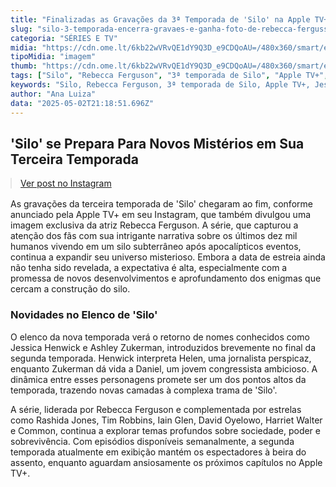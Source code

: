 ```yaml
---
title: "Finalizadas as Gravações da 3ª Temporada de 'Silo' na Apple TV+: Rebecca Ferguson em Destaque"
slug: "silo-3-temporada-encerra-gravaes-e-ganha-foto-de-rebecca-fergusson"
categoria: "SÉRIES E TV"
midia: "https://cdn.ome.lt/6kb22wVRvQE1dY9Q3D_e9CDQoAU=/480x360/smart/extras/conteudos/Captura_de_tela_2025-05-02_173434.png"
tipoMidia: "imagem"
thumb: "https://cdn.ome.lt/6kb22wVRvQE1dY9Q3D_e9CDQoAU=/480x360/smart/extras/conteudos/Captura_de_tela_2025-05-02_173434.png"
tags: ["Silo", "Rebecca Ferguson", "3ª temporada de Silo", "Apple TV+", "Jessica Henwick", "Ashley Zukerman", "séries de ficção científica"]
keywords: "Silo, Rebecca Ferguson, 3ª temporada de Silo, Apple TV+, Jessica Henwick, Ashley Zukerman, séries de ficção científica"
author: "Ana Luiza"
data: "2025-05-02T21:18:51.696Z"
---
```


## 'Silo' se Prepara Para Novos Mistérios em Sua Terceira Temporada

<blockquote class="instagram-media" data-instgrm-permalink="https://www.instagram.com/p/DJKW8coShER/" data-instgrm-version="14" style="width:100%; max-width:540px; margin:1rem auto;"><a href="https://www.instagram.com/p/DJKW8coShER/">Ver post no Instagram</a></blockquote>

As gravações da terceira temporada de 'Silo' chegaram ao fim, conforme anunciado pela Apple TV+ em seu Instagram, que também divulgou uma imagem exclusiva da atriz Rebecca Ferguson. A série, que capturou a atenção dos fãs com sua intrigante narrativa sobre os últimos dez mil humanos vivendo em um silo subterrâneo após apocalípticos eventos, continua a expandir seu universo misterioso. Embora a data de estreia ainda não tenha sido revelada, a expectativa é alta, especialmente com a promessa de novos desenvolvimentos e aprofundamento dos enigmas que cercam a construção do silo.

### Novidades no Elenco de 'Silo'

O elenco da nova temporada verá o retorno de nomes conhecidos como Jessica Henwick e Ashley Zukerman, introduzidos brevemente no final da segunda temporada. Henwick interpreta Helen, uma jornalista perspicaz, enquanto Zukerman dá vida a Daniel, um jovem congressista ambicioso. A dinâmica entre esses personagens promete ser um dos pontos altos da temporada, trazendo novas camadas à complexa trama de 'Silo'.

A série, liderada por Rebecca Ferguson e complementada por estrelas como Rashida Jones, Tim Robbins, Iain Glen, David Oyelowo, Harriet Walter e Common, continua a explorar temas profundos sobre sociedade, poder e sobrevivência. Com episódios disponíveis semanalmente, a segunda temporada atualmente em exibição mantém os espectadores à beira do assento, enquanto aguardam ansiosamente os próximos capítulos no Apple TV+.